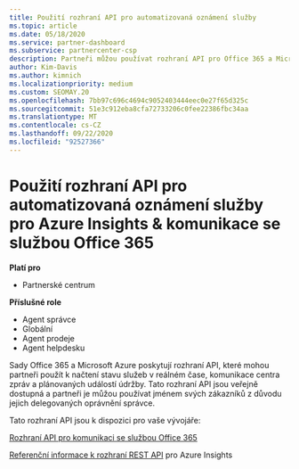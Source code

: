 ```yaml
---
title: Použití rozhraní API pro automatizovaná oznámení služby
ms.topic: article
ms.date: 05/18/2020
ms.service: partner-dashboard
ms.subservice: partnercenter-csp
description: Partneři můžou používat rozhraní API pro Office 365 a Microsoft Azure partneři pro stav služeb v reálném čase, komunikaci centra zpráv a plánované události údržby.
author: Kim-Davis
ms.author: kimnich
ms.localizationpriority: medium
ms.custom: SEOMAY.20
ms.openlocfilehash: 7bb97c696c4694c9052403444eec0e27f65d325c
ms.sourcegitcommit: 51e3c912eba8cfa72733206c0fee22386fbc34aa
ms.translationtype: MT
ms.contentlocale: cs-CZ
ms.lasthandoff: 09/22/2020
ms.locfileid: "92527366"
---
```

# <a name="use-apis-for-automated-service-notifications-for-azure-insights--office-365-service-communications"></a>Použití rozhraní API pro automatizovaná oznámení služby pro Azure Insights & komunikace se službou Office 365

**Platí pro**

-  Partnerské centrum

**Příslušné role**

- Agent správce
- Globální 
- Agent prodeje
- Agent helpdesku

Sady Office 365 a Microsoft Azure poskytují rozhraní API, které mohou partneři použít k načtení stavu služeb v reálném čase, komunikace centra zpráv a plánovaných událostí údržby. Tato rozhraní API jsou veřejně dostupná a partneři je můžou používat jménem svých zákazníků z důvodu jejich delegovaných oprávnění správce.

Tato rozhraní API jsou k dispozici pro vaše vývojáře:

[Rozhraní API pro komunikaci se službou Office 365](/office/office-365-management-api/office-365-service-communications-api-reference)


[Referenční informace k rozhraní REST API](/rest/api/monitor/) pro Azure Insights

 

 
